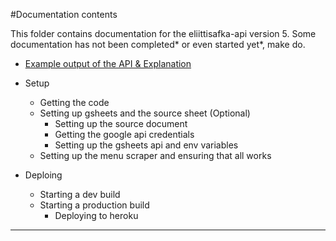 #Documentation contents

This folder contains  documentation for the eliittisafka-api version 5.
Some documentation has not been completed* or even started yet*, make do.

- [Example output of the API & Explanation](Expected_Output.md) 

- Setup
	- Getting the code
	- Setting up gsheets and the source sheet (Optional)
		- Setting up the source document
		-  Getting the google api credentials
		- Setting up the gsheets api and env variables
	- Setting up the menu scraper and ensuring that all works
	
- Deploing
	- Starting a dev build
	- Starting a production build
		- Deploying to heroku

---

